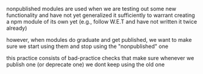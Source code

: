 nonpublished modules are used when we are testing out some new functionality and have not yet generalized it sufficiently to warrant creating a npm module of its own yet (e.g., follow W.E.T and have not written it twice already)

however, when modules do graduate and get published, we want to make sure we start using them and stop using the "nonpublished" one

this practice consists of bad-practice checks that make sure whenever we publish one (or deprecate one) we dont keep using the old one
